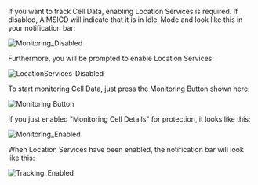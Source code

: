 If you want to track Cell Data, enabling Location Services is required. If disabled, AIMSICD will indicate that it is in Idle-Mode and look like this in your notification bar:

![Monitoring_Disabled](https://raw.githubusercontent.com/SecUpwN/Android-IMSI-Catcher-Detector/master/SCREENSHOTS/Monitoring_Disabled.png)

Furthermore, you will be prompted to enable Location Services:

![LocationServices-Disabled](https://raw.githubusercontent.com/SecUpwN/Android-IMSI-Catcher-Detector/master/SCREENSHOTS/LocationServices_Disabled.png)

To start monitoring Cell Data, just press the Monitoring Button shown here:

![Monitoring Button](https://raw.githubusercontent.com/SecUpwN/Android-IMSI-Catcher-Detector/master/SCREENSHOTS/Monitoring_Button.png)

If you just enabled "Monitoring Cell Details" for protection, it looks like this:

![Monitoring_Enabled](https://raw.githubusercontent.com/SecUpwN/Android-IMSI-Catcher-Detector/master/SCREENSHOTS/Monitoring_Enabled.png)

When Location Services have been enabled, the notification bar will look like this:

![Tracking_Enabled](https://raw.githubusercontent.com/SecUpwN/Android-IMSI-Catcher-Detector/master/SCREENSHOTS/Tracking_Enabled.png)